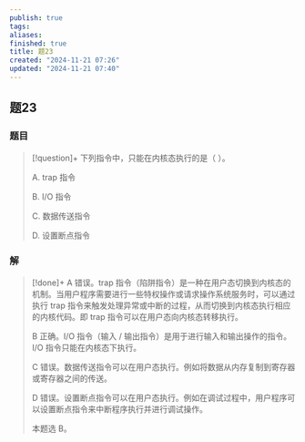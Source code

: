 ```yaml
---
publish: true
tags: 
aliases: 
finished: true
title: 题23
created: "2024-11-21 07:26"
updated: "2024-11-21 07:40"
---
```

## 题23
### 题目
> [!question]+
> 下列指令中，只能在内核态执行的是（ ）。
> 
> A. trap 指令
> 
> B. I/O 指令
> 
> C. 数据传送指令
> 
> D. 设置断点指令
### 解
> [!done]+
> A 错误。trap 指令（陷阱指令）是一种在用户态切换到内核态的机制。当用户程序需要进行一些特权操作或请求操作系统服务时，可以通过执行 trap 指令来触发处理异常或中断的过程，从而切换到内核态执行相应的内核代码。即 trap 指令可以在用户态向内核态转移执行。
> 
> B 正确。I/O 指令（输入 / 输出指令）是用于进行输入和输出操作的指令。I/O 指令只能在内核态下执行。
> 
> C 错误。数据传送指令可以在用户态执行。例如将数据从内存复制到寄存器或寄存器之间的传送。
> 
> D 错误。设置断点指令可以在用户态执行。例如在调试过程中，用户程序可以设置断点指令来中断程序执行并进行调试操作。
> 
> 本题选 B。